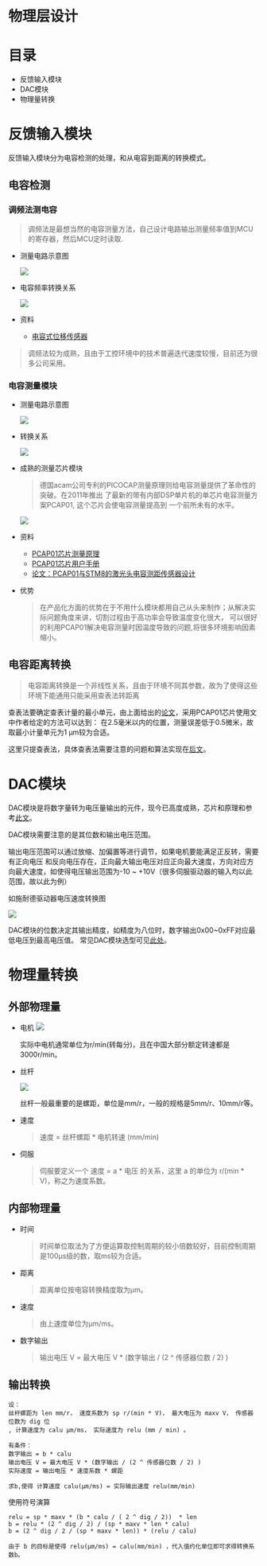 物理层设计
======
# 目录
* 反馈输入模块
* DAC模块
* 物理量转换
# 反馈输入模块
反馈输入模块分为电容检测的处理，和从电容到距离的转换模式。
## 电容检测
### 调频法测电容
> 调频法是最想当然的电容测量方法，自己设计电路输出测量频率值到MCU的寄存器，然后MCU定时读取.
* 测量电路示意图 

    ![][capacity_measure_img1]

* 电容频率转换关系

    ![][capacity_measure_img2]
    
* 资料
    * [电容式位移传感器][capacity_measure1]
    
> 调频法较为成熟，且由于工控环境中的技术普遍迭代速度较慢，目前还为很多公司采用。
### 电容测量模块

* 测量电路示意图 

    ![][capacity_measure_img3]

* 转换关系

    ![][capacity_measure_img4]

* 成熟的测量芯片模块
    > 德国acam公司专利的PICOCAP测量原理则给电容测量提供了革命性的突破。在2011年推出
了最新的带有内部DSP单片机的单芯片电容测量方案PCAP01, 这个芯片会使电容测量提高到
一个前所未有的水平。 

    ![][capacity_measure_img5]

* 资料
    * [PCAP01芯片测量原理][capacity_measure2]
    * [PCAP01芯片用户手册][capacity_measure3]
    * [论文：PCAP01与STM8的激光头电容测距传感器设计][capacity_measure4]
    
* 优势
    > 在产品化方面的优势在于不用什么模块都用自己从头来制作；从解决实际问题角度来讲，切割过程由于高功率会导致温度变化很大，
    可以很好的利用PCAP01解决电容测量时因温度导致的问题,将很多环境影响因素缩小。
    
## 电容距离转换
> 电容距离转换是一个非线性关系，且由于环境不同其参数，故为了使得这些环境下能通用只能采用查表法转距离

查表法要确定查表计量的最小单元，由上面给出的[论文][capacity_measure4]，采用PCAP01芯片使用文中作者给定的方法可以达到：
在2.5毫米以内的位置，测量误差低于0.5微米，故取最小计量单元为1 μm较为合适。

这里只提查表法，具体查表法需要注意的问题和算法实现在[后文][chapter5]。
# DAC模块
DAC模块是将数字量转为电压量输出的元件，现今已高度成熟，芯片和原理和参考[此文][DAC2]。

DAC模块需要注意的是其位数和输出电压范围。

输出电压范围可以通过放缩、加偏置等进行调节，如果电机要能满足正反转，需要有正向电压
和反向电压存在，正向最大输出电压对应正向最大速度，方向对应方向最大速度，如使得电压输出范围为-10 ~ +10V（很多伺服驱动器的输入均以此范围，故以此为例）

如施耐德驱动器电压速度转换图

![][DAC_img1]

DAC模块的位数决定其输出精度，如精度为八位时，数字输出0x00~0xFF对应最低电压到最高电压值。
常见DAC模块选型可见[此处][DAC1]。
# 物理量转换
## 外部物理量
* 电机
    ![][motor1]
    
    实际中电机通常单位为r/min(转每分)，且在中国大部分额定转速都是3000r/min。
* 丝杆

    ![][screw]
    
    丝杆一般最重要的是螺距，单位是mm/r，一般的规格是5mm/r、10mm/r等。

* 速度
    > 速度 = 丝杆螺距 * 电机转速 (mm/min)
 
* 伺服
    > 伺服要定义一个 速度 = a * 电压 的关系，这里 a 的单位为 r/(min * V)，称之为速度系数。
## 内部物理量
* 时间
    > 时间单位取法为了方便运算取控制周期的较小倍数较好，目前控制周期是100μs级的数，取ms较为合适。
* 距离
    > 距离单位按电容转换精度取为μm。
* 速度
    > 由上速度单位为μm/ms。
* 数字输出
    > 输出电压 V = 最大电压 V * (数字输出 / (2 ^ 传感器位数 / 2) )
## 输出转换
    设：
    丝杆螺距为 len mm/r， 速度系数为 sp r/(min * V)， 最大电压为 maxv V， 传感器位数为 dig 位
    , 计算速度为 calu μm/ms， 实际速度为 relu (mm / min) 。
    
    有条件：
    数字输出 = b * calu
    输出电压 V = 最大电压 V * (数字输出 / (2 ^ 传感器位数 / 2) )
    实际速度 = 输出电压 * 速度系数 * 螺距
    
    求b,使得 计算速度 calu(μm/ms) = 实际输出速度 relu(mm/min)
    
使用符号演算 
~~~
relu = sp * maxv * (b * calu / ( 2 ^ dig / 2))  * len 
b = relu * (2 ^ dig / 2) / (sp * maxv * len * calu)
b = (2 ^ dig / 2 / (sp * maxv * len)) * (relu / calu)
~~~
    由于 b 的目标是使得 relu(μm/ms) = calu(mm/min) ，代入值约化单位即可求得转换系数b。


  [chapter5]: Chapter5.md

  [capacity_measure_img1]: ../img/Chapter1/capacity_mesure1.png
  [capacity_measure_img2]: ../img/Chapter1/capacity_mesure2.png
  [capacity_measure_img3]: ../img/Chapter1/capacity_mesure3.png
  [capacity_measure_img4]: ../img/Chapter1/capacity_mesure4.png
  [capacity_measure_img5]: ../img/Chapter1/capacity_mesure5.png
  [DAC_img1]: ../img/Chapter1/DAC1.png
  [motor1]: ../img/Chapter1/motor1.png
  [screw]: ../img/Chapter1/screw1.jpg
    
  [DAC1]: https://wenku.baidu.com/view/41430572f01dc281e53af0bb.html
  [DAC2]: http://www.doc88.com/p-7905996394673.html
  
  [capacity_measure1]: https://wenku.baidu.com/view/ed0c8632a32d7375a4178034.html
  [capacity_measure2]: http://blog.csdn.net/yunxianpiaoyu/article/details/9167235
  [capacity_measure3]: https://wenku.baidu.com/view/5cb65dc98762caaedd33d48b.html
  [capacity_measure4]: http://xueshu.baidu.com/s?wd=paperuri%3A%28c347731cbb8812598b75bdb899821db7%29&filter=sc_long_sign&tn=SE_xueshusource_2kduw22v&sc_vurl=http%3A%2F%2Fwww.doc88.com%2Fp-6721537117865.html&ie=utf-8&sc_us=2871659838306416451
